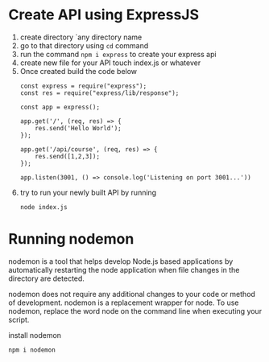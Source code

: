 # Create API using ExpressJS

1. create directory `any directory name
2. go to that directory using `cd` command
3. run the command `npm i express` to create your express api
4. create new file for your API touch index.js or whatever
5. Once created build the code below
    ```
    const express = require("express");
    const res = require("express/lib/response");

    const app = express();
    
    app.get('/', (req, res) => {
        res.send('Hello World');
    });

    app.get('/api/course', (req, res) => {
        res.send([1,2,3]);
    });

    app.listen(3001, () => console.log('Listening on port 3001...'))
    ```
6. try to run your newly built API by running 
    ```
    node index.js
    ```

# Running nodemon
nodemon is a tool that helps develop Node.js based applications by automatically restarting the node application when file changes in the directory are detected.

nodemon does not require any additional changes to your code or method of development. nodemon is a replacement wrapper for node. To use nodemon, replace the word node on the command line when executing your script.

install nodemon

``` 
npm i nodemon
```



